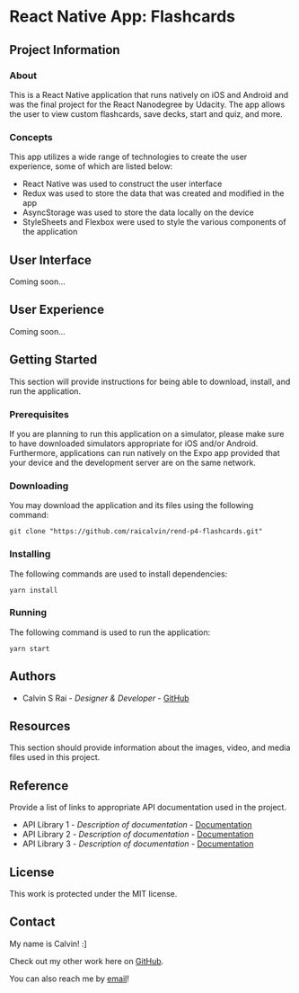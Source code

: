 # React Native App: Flashcards

## Project Information

### About

This is a React Native application that runs natively on iOS and Android and was the final project for the React Nanodegree by Udacity. The app allows the user to view custom flashcards, save decks, start and quiz, and more.

### Concepts

This app utilizes a wide range of technologies to create the user experience, some of which are listed below:

- React Native was used to construct the user interface
- Redux was used to store the data that was created and modified in the app
- AsyncStorage was used to store the data locally on the device
- StyleSheets and Flexbox were used to style the various components of the application

## User Interface

Coming soon...

## User Experience

Coming soon...

## Getting Started

This section will provide instructions for being able to download, install, and run the application.

### Prerequisites

If you are planning to run this application on a simulator, please make sure to have downloaded simulators appropriate for iOS and/or Android. Furthermore, applications can run natively on the Expo app provided that your device and the development server are on the same network.

### Downloading

You may download the application and its files using the following command:

```
git clone "https://github.com/raicalvin/rend-p4-flashcards.git"
```

### Installing

The following commands are used to install dependencies:

```
yarn install
```

### Running

The following command is used to run the application:

```
yarn start
```

## Authors

- Calvin S Rai - _Designer & Developer_ - [GitHub](https://github.com/raicalvin)

## Resources

This section should provide information about the images, video, and media files used in this project.

## Reference

Provide a list of links to appropriate API documentation used in the project.

- API Library 1 - _Description of documentation_ - [Documentation](https://github.com/raicalvin)
- API Library 2 - _Description of documentation_ - [Documentation](https://github.com/raicalvin)
- API Library 3 - _Description of documentation_ - [Documentation](https://github.com/raicalvin)

## License

This work is protected under the MIT license.

## Contact

My name is Calvin! :]

Check out my other work here on [GitHub](https://github.com/raicalvin).

You can also reach me by [email](mailto:raicalvin@gmail.com)!
